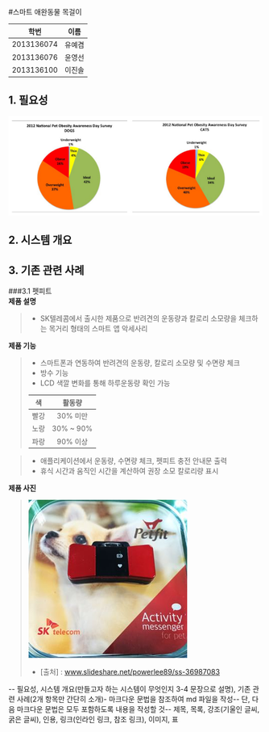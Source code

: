 #스마트 애완동물 목걸이

| 학번 | 이름 |
| :-----------: |:-------------:|
| 2013136074 | 유예겸 |
| 2013136076 |  윤영선|
| 2013136100 | 이진솔 |


## 1. 필요성

![비만통계](https://github.com/uyk/CSD/blob/master/%EB%B9%84%EB%A7%8C%ED%86%B5%EA%B3%84.PNG "비만통계")
## 2. 시스템 개요
## 3. 기존 관련 사례

###3.1 펫피트
<br />
**제품 설명**
>- SK텔레콤에서 출시한 제품으로 반려견의 운동량과 칼로리 소모량을 체크하는 목거리 형태의 스마트 앱 악세사리

**제품 기능**
>- 스마트폰과 연동하여 반려견의 운동량, 칼로리 소모량 및 수면량 체크
>- 방수 기능
>- LCD 색깔 변화를 통해 하루운동량 확인 가능
>
  >| 색 | 활동량 |
  >| :-----------: |:-------------:|
  >| 빨강 | 30% 미만 |
  >| 노랑 | 30% ~ 90%|
  >| 파랑 | 90% 이상 |

>- 애플리케이션에서 운동량, 수면량 체크, 펫피트 충전 안내문 출력
>- 휴식 시간과 움직인 시간을 계산하여 권장 소모 칼로리량 표시


**제품 사진**

>   ![펫피트](https://github.com/uyk/CSD/blob/master/%ED%8E%AB%ED%94%BC%ED%8A%B8.PNG "펫피트")
>- [출처] : www.slideshare.net/powerlee89/ss-36987083



-- 필요성, 시스템 개요(만들고자 하는 시스템이 무엇인지 3-4 문장으로 설명), 기존 관련 사례(2개 항목만 간단히 소개)- 마크다운 문법을 참조하여 md 파일을 작성-- 단, 다음 마크다운 문법은 모두 포함하도록 내용을 작성할 것-- 제목, 목록, 강조(기울인 글씨, 굵은 글씨), 인용, 링크(인라인 링크, 참조 링크), 이미지, 표
